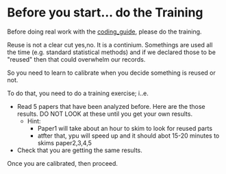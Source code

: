 # Before you start... do the Training

Before doing real work with the [coding_guide](coding_guide.md), please do the training.

Reuse is not a clear cut yes,no. It is a continium. Somethings are used all the time (e.g. standard statistical methods) and if we declared those to  be "reused" then that could overwhelm our records.

So you need to learn to calibrate when you decide something is reused or not.

To do that, you need to do a training exercise; i..e.

- Read 5 papers that have been analyzed before. Here are the those results. DO NOT LOOK at these until you get your own results.
  - Hint: 
     - Paper1 will take about an hour to skim to look for reused parts
     - atfter that, ypu will speed up and it should abot 15-20 minutes to skims paper2,3,4,5 
- Check that you are getting the same results.

Once you are calibrated, then proceed. 
